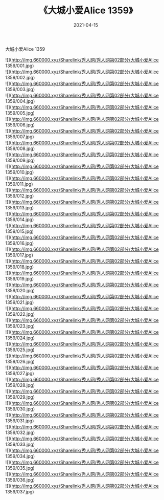 ﻿---
layout: post
title:  《大城小爱Alice 1359》
date:   2021-04-15
img: http://img.660000.xyz/Sharelink/秀人网/秀人网第02部分/大城小爱Alice 1359/000.jpg
categories: [美女, 清纯, 唯美]
---

大城小爱Alice 1359

  ![](http://img.660000.xyz/Sharelink/秀人网/秀人网第02部分/大城小爱Alice 1359/001.jpg) <br> ![](http://img.660000.xyz/Sharelink/秀人网/秀人网第02部分/大城小爱Alice 1359/002.jpg) <br> ![](http://img.660000.xyz/Sharelink/秀人网/秀人网第02部分/大城小爱Alice 1359/003.jpg) <br> ![](http://img.660000.xyz/Sharelink/秀人网/秀人网第02部分/大城小爱Alice 1359/004.jpg) <br> ![](http://img.660000.xyz/Sharelink/秀人网/秀人网第02部分/大城小爱Alice 1359/005.jpg) <br> ![](http://img.660000.xyz/Sharelink/秀人网/秀人网第02部分/大城小爱Alice 1359/006.jpg) <br> ![](http://img.660000.xyz/Sharelink/秀人网/秀人网第02部分/大城小爱Alice 1359/007.jpg) <br> ![](http://img.660000.xyz/Sharelink/秀人网/秀人网第02部分/大城小爱Alice 1359/008.jpg) <br> ![](http://img.660000.xyz/Sharelink/秀人网/秀人网第02部分/大城小爱Alice 1359/009.jpg) <br> ![](http://img.660000.xyz/Sharelink/秀人网/秀人网第02部分/大城小爱Alice 1359/010.jpg) <br> ![](http://img.660000.xyz/Sharelink/秀人网/秀人网第02部分/大城小爱Alice 1359/011.jpg) <br> ![](http://img.660000.xyz/Sharelink/秀人网/秀人网第02部分/大城小爱Alice 1359/012.jpg) <br> ![](http://img.660000.xyz/Sharelink/秀人网/秀人网第02部分/大城小爱Alice 1359/013.jpg) <br> ![](http://img.660000.xyz/Sharelink/秀人网/秀人网第02部分/大城小爱Alice 1359/014.jpg) <br> ![](http://img.660000.xyz/Sharelink/秀人网/秀人网第02部分/大城小爱Alice 1359/015.jpg) <br> ![](http://img.660000.xyz/Sharelink/秀人网/秀人网第02部分/大城小爱Alice 1359/016.jpg) <br> ![](http://img.660000.xyz/Sharelink/秀人网/秀人网第02部分/大城小爱Alice 1359/017.jpg) <br> ![](http://img.660000.xyz/Sharelink/秀人网/秀人网第02部分/大城小爱Alice 1359/018.jpg) <br> ![](http://img.660000.xyz/Sharelink/秀人网/秀人网第02部分/大城小爱Alice 1359/019.jpg) <br> ![](http://img.660000.xyz/Sharelink/秀人网/秀人网第02部分/大城小爱Alice 1359/020.jpg) <br> ![](http://img.660000.xyz/Sharelink/秀人网/秀人网第02部分/大城小爱Alice 1359/021.jpg) <br> ![](http://img.660000.xyz/Sharelink/秀人网/秀人网第02部分/大城小爱Alice 1359/022.jpg) <br> ![](http://img.660000.xyz/Sharelink/秀人网/秀人网第02部分/大城小爱Alice 1359/023.jpg) <br> ![](http://img.660000.xyz/Sharelink/秀人网/秀人网第02部分/大城小爱Alice 1359/024.jpg) <br> ![](http://img.660000.xyz/Sharelink/秀人网/秀人网第02部分/大城小爱Alice 1359/025.jpg) <br> ![](http://img.660000.xyz/Sharelink/秀人网/秀人网第02部分/大城小爱Alice 1359/026.jpg) <br> ![](http://img.660000.xyz/Sharelink/秀人网/秀人网第02部分/大城小爱Alice 1359/027.jpg) <br> ![](http://img.660000.xyz/Sharelink/秀人网/秀人网第02部分/大城小爱Alice 1359/028.jpg) <br> ![](http://img.660000.xyz/Sharelink/秀人网/秀人网第02部分/大城小爱Alice 1359/029.jpg) <br> ![](http://img.660000.xyz/Sharelink/秀人网/秀人网第02部分/大城小爱Alice 1359/030.jpg) <br> ![](http://img.660000.xyz/Sharelink/秀人网/秀人网第02部分/大城小爱Alice 1359/031.jpg) <br> ![](http://img.660000.xyz/Sharelink/秀人网/秀人网第02部分/大城小爱Alice 1359/032.jpg) <br> ![](http://img.660000.xyz/Sharelink/秀人网/秀人网第02部分/大城小爱Alice 1359/033.jpg) <br> ![](http://img.660000.xyz/Sharelink/秀人网/秀人网第02部分/大城小爱Alice 1359/034.jpg) <br> ![](http://img.660000.xyz/Sharelink/秀人网/秀人网第02部分/大城小爱Alice 1359/035.jpg) <br> ![](http://img.660000.xyz/Sharelink/秀人网/秀人网第02部分/大城小爱Alice 1359/036.jpg) <br> ![](http://img.660000.xyz/Sharelink/秀人网/秀人网第02部分/大城小爱Alice 1359/037.jpg) <br>